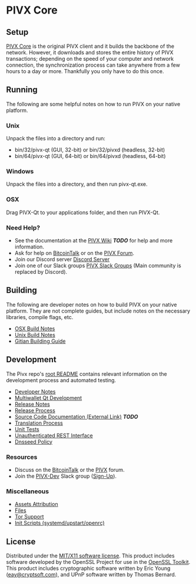 PIVX Core
=====================

Setup
---------------------
[PIVX Core](http://liberty-coin.com/wallet) is the original PIVX client and it builds the backbone of the network. However, it downloads and stores the entire history of PIVX transactions; depending on the speed of your computer and network connection, the synchronization process can take anywhere from a few hours to a day or more. Thankfully you only have to do this once.

Running
---------------------
The following are some helpful notes on how to run PIVX on your native platform.

### Unix

Unpack the files into a directory and run:

- bin/32/pivx-qt (GUI, 32-bit) or bin/32/pivxd (headless, 32-bit)
- bin/64/pivx-qt (GUI, 64-bit) or bin/64/pivxd (headless, 64-bit)

### Windows

Unpack the files into a directory, and then run pivx-qt.exe.

### OSX

Drag PIVX-Qt to your applications folder, and then run PIVX-Qt.

### Need Help?

* See the documentation at the [PIVX Wiki](https://en.bitcoin.it/wiki/Main_Page) ***TODO***
for help and more information.
* Ask for help on [BitcoinTalk](https://bitcointalk.org/index.php?topic=1262920.0) or on the [PIVX Forum](http://forum.liberty-coin.com/).
* Join our Discord server [Discord Server](https://discord.liberty-coin.com)
* Join one of our Slack groups [PIVX Slack Groups](https://liberty-coin.com/slack-logins/) (Main community is replaced by Discord).

Building
---------------------
The following are developer notes on how to build PIVX on your native platform. They are not complete guides, but include notes on the necessary libraries, compile flags, etc.

- [OSX Build Notes](build-osx.md)
- [Unix Build Notes](build-unix.md)
- [Gitian Building Guide](gitian-building.md)

Development
---------------------
The Pivx repo's [root README](https://github.com/PIVX-Project/PIVX/blob/master/README.md) contains relevant information on the development process and automated testing.

- [Developer Notes](developer-notes.md)
- [Multiwallet Qt Development](multiwallet-qt.md)
- [Release Notes](release-notes.md)
- [Release Process](release-process.md)
- [Source Code Documentation (External Link)](https://dev.visucore.com/bitcoin/doxygen/) ***TODO***
- [Translation Process](translation_process.md)
- [Unit Tests](unit-tests.md)
- [Unauthenticated REST Interface](REST-interface.md)
- [Dnsseed Policy](dnsseed-policy.md)

### Resources

* Discuss on the [BitcoinTalk](https://bitcointalk.org/index.php?topic=1262920.0) or the [PIVX](http://forum.liberty-coin.com/) forum.
* Join the [PIVX-Dev](https://pivx-dev.slack.com/) Slack group ([Sign-Up](https://pivx-dev.herokuapp.com/)).

### Miscellaneous
- [Assets Attribution](assets-attribution.md)
- [Files](files.md)
- [Tor Support](tor.md)
- [Init Scripts (systemd/upstart/openrc)](init.md)

License
---------------------
Distributed under the [MIT/X11 software license](http://www.opensource.org/licenses/mit-license.php).
This product includes software developed by the OpenSSL Project for use in the [OpenSSL Toolkit](https://www.openssl.org/). This product includes
cryptographic software written by Eric Young ([eay@cryptsoft.com](mailto:eay@cryptsoft.com)), and UPnP software written by Thomas Bernard.
